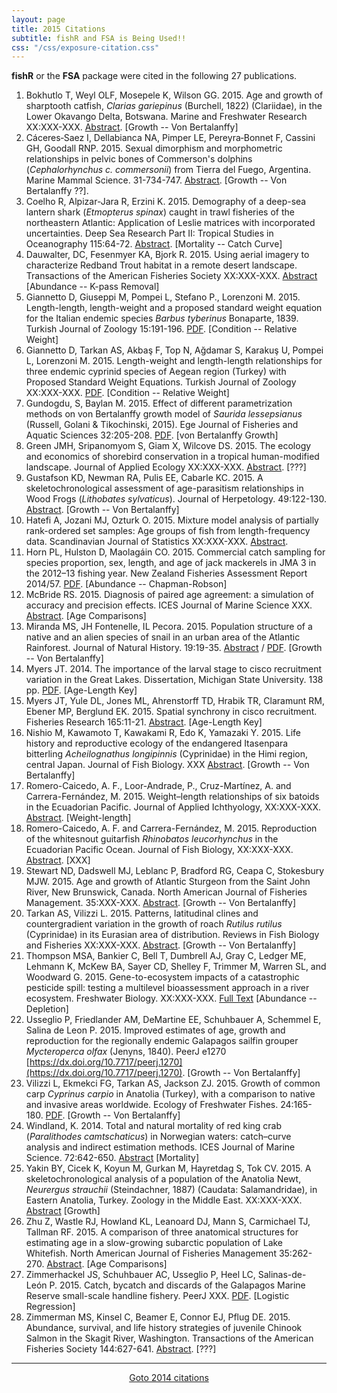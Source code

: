 ```yaml
---
layout: page
title: 2015 Citations
subtitle: fishR and FSA is Being Used!!
css: "/css/exposure-citation.css"
---
```


**fishR** or the **FSA** package were cited in the following <span id="contact-div">27</span> publications.

1. Bokhutlo T, Weyl OLF, Mosepele K, Wilson GG.  2015.  Age and growth of sharptooth catfish, *Clarias gariepinus* (Burchell, 1822) (Clariidae), in the Lower Okavango Delta, Botswana.  Marine and Freshwater Research XX:XXX-XXX.  [Abstract](http://www.publish.csiro.au/paper/MF13322.htm).  [Growth -- Von Bertalanffy]
1. Cáceres‐Saez I, Dellabianca NA, Pimper LE, Pereyra‐Bonnet F, Cassini GH, Goodall RNP.  2015.  Sexual dimorphism and morphometric relationships in pelvic bones of Commerson's dolphins (*Cephalorhynchus c. commersonii*) from Tierra del Fuego, Argentina.  Marine Mammal Science.  31-734-747.  [Abstract](http://onlinelibrary.wiley.com/enhanced/doi/10.1111/mms.12172/). [Growth -- Von Bertalanffy ??].
1. Coelho R, Alpizar-Jara R, Erzini K.  2015.  Demography of a deep-sea lantern shark (*Etmopterus spinax*) caught in trawl fisheries of the northeastern Atlantic: Application of Leslie matrices with incorporated uncertainties.  Deep Sea Research Part II: Tropical Studies in Oceanography 115:64-72.  [Abstract](http://www.sciencedirect.com/science/article/pii/S0967064514000265).  [Mortality -- Catch Curve]
1. Dauwalter, DC, Fesenmyer KA, Bjork R.  2015.  Using aerial imagery to characterize Redband Trout habitat in a remote desert landscape.  Transactions of the American Fisheries Society XX:XXX-XXX.  [Abstract](http://www.tandfonline.com/doi/abs/10.1080/00028487.2015.1088471)  [Abundance -- K-pass Removal]
1. Giannetto D, Giuseppi M, Pompei L, Stefano P., Lorenzoni M.  2015.  Length-length, length-weight and a proposed standard weight equation for the Italian endemic species *Barbus tyberinus* Bonaparte, 1839.  Turkish Journal of Zoology 15:191-196.  [PDF](http://www.trjfas.org/pdf/issue_15_01/0122.pdf).  [Condition -- Relative Weight]
1. Giannetto D, Tarkan AS, Akbaş F, Top N, Ağdamar S, Karakuş U, Pompei L, Lorenzoni M.  2015.  Length-weight and length-length relationships for three endemic cyprinid species of Aegean region (Turkey) with Proposed Standard Weight Equations.  Turkish Journal of Zoology XX:XXX-XXX.  [PDF](http://online.journals.tubitak.gov.tr/openInPressDocument.htm?fileID=567642&amp;no=107912&amp;fileType=Report%20Document).  [Condition -- Relative Weight]
1. Gundogdu, S, Baylan M.  2015.  Effect of different parametrization methods on von Bertalanffy growth model of *Saurida lessepsianus* (Russell, Golani & Tikochinski, 2015).  Ege Journal of Fisheries and Aquatic Sciences 32:205-208.  [PDF](https://www.researchgate.net/publication/281769841_Farkli_Parametrizasyon_Tekniklerinin_Saurida_lessepsianus_Russell_Golani_Tikochinski_2015'un_von_Bertalanffy_Buyume_Parametrelerinin_Tahminine_Etkisi). [von Bertalanffy Growth]
1. Green JMH, Sripanomyom S, Giam X, Wilcove DS.  2015.  <span class="mainTitle">The ecology and economics of shorebird conservation in a tropical human-modified landscape.  Journal of Applied Ecology XX:XXX-XXX.  [Abstract](http://onlinelibrary.wiley.com/doi/10.1111/1365-2664.12508/abstract).  [???]</span>
1. Gustafson KD, Newman RA, Pulis EE, Cabarle KC.  2015.  A skeletochronological assessment of age-parasitism relationships in Wood Frogs (*Lithobates sylvaticus*).  Journal of Herpetology.  49:122-130.  [Abstract](http://www.journalofherpetology.org/doi/abs/10.1670/13-118).  [Growth -- Von Bertalanffy]
1. Hatefi A, Jozani MJ, Ozturk O.  2015.  Mixture model analysis of partially rank-ordered set samples: Age groups of fish from length-frequency data.  Scandinavian Journal of Statistics XX:XXX-XXX.  [Abstract](http://onlinelibrary.wiley.com/doi/10.1111/sjos.12140/full).
1. Horn PL, Hulston D, Maolagáin CO.  2015.  Commercial catch sampling for species proportion, sex, length, and age of jack mackerels in JMA 3 in the 2012–13 fishing year.  New Zealand Fisheries Assessment Report 2014/57.  [PDF](http://docs.niwa.co.nz/library/public/FAR-2014-57.pdf).  [Abundance -- Chapman-Robson]
1. McBride RS.  2015.  Diagnosis of paired age agreement: a simulation of accuracy and precision effects.  ICES Journal of Marine Science XXX.  [Abstract](http://icesjms.oxfordjournals.org/content/early/2015/03/30/icesjms.fsv047.short).  [Age Comparisons]
1. Miranda MS, JH Fontenelle, IL Pecora.  2015.  Population structure of a native and an alien species of snail in an urban area of the Atlantic Rainforest.  Journal of Natural History.  19:19-35.  [Abstract](http://www.tandfonline.com/doi/abs/10.1080/00222933.2014.930756) / [PDF](https://www.researchgate.net/publication/263848164_Population_structure_of_a_native_and_an_alien_species_of_snail_in_an_urban_area_of_the_Atlantic_Rainforest). [Growth -- Von Bertalanffy]
1. Myers JT.  2014. The importance of the larval stage to cisco recruitment variation in the Great Lakes.  Dissertation, Michigan State University.  138 pp.  [PDF](http://qfc.fw.msu.edu/Publications/Theses_Dissertations/2015/Myers_Dissertation_02_24_15.pdf).  [Age-Length Key]
1. Myers JT, Yule DL, Jones ML, Ahrenstorff TD, Hrabik TR, Claramunt RM, Ebener MP, Berglund EK.  2015.  Spatial synchrony in cisco recruitment.  Fisheries Research 165:11-21.  [Abstract](http://www.sciencedirect.com/science/article/pii/S0165783615000028).  [Age-Length Key]
1. Nishio M, Kawamoto T, Kawakami R, Edo K, Yamazaki Y.  2015.  Life history and reproductive ecology of the endangered Itasenpara bitterling *Acheilognathus longipinnis* (Cyprinidae) in the Himi region, central Japan.  Journal of Fish Biology.  XXX  [Abstract](http://onlinelibrary.wiley.com/doi/10.1111/jfb.12739/abstract;jsessionid=5D2AC4215FC5960896C29AE62D5D1300.f02t04?userIsAuthenticated=false&amp;deniedAccessCustomisedMessage=).  [Growth -- Von Bertalanffy]
1. Romero-Caicedo, A. F., Loor-Andrade, P., Cruz-Martínez, A. and Carrera-Fernández, M.  2015.  Weight–length relationships of six batoids in the Ecuadorian Pacific.  Journal of Applied Ichthyology, XX:XXX-XXX.  [Abstract](http://onlinelibrary.wiley.com/doi/10.1111/jai.12829/abstract).  [Weight-length]
1. Romero-Caicedo, A. F. and Carrera-Fernández, M.  2015.  Reproduction of the whitesnout guitarfish *Rhinobatos leucorhynchus* in the Ecuadorian Pacific Ocean.  Journal of Fish Biology, XX:XXX-XXX.  [Abstract](http://onlinelibrary.wiley.com/doi/10.1111/jfb.12794/full).  [XXX]
1. Stewart ND, Dadswell MJ, Leblanc P, Bradford RG, Ceapa C, Stokesbury MJW.  2015.  Age and growth of Atlantic Sturgeon from the Saint John River, New Brunswick, Canada.  North American Journal of Fisheries Management.  35:XXX-XXX.  [Abstract](http://www.tandfonline.com/doi/abs/10.1080/02755947.2015.1011359#.VTHK2yFVhBc).  [Growth -- Von Bertalanffy]
1. Tarkan AS, Vilizzi L.  2015.  Patterns, latitudinal clines and countergradient variation in the growth of roach *Rutilus rutilus* (Cyprinidae) in its Eurasian area of distribution.  Reviews in Fish Biology and Fisheries XX:XXX-XXX.  [Abstract](http://link.springer.com/article/10.1007/s11160-015-9398-6#).  [Growth -- Von Bertalanffy]
1. Thompson MSA, Bankier C, Bell T, Dumbrell AJ, Gray C, Ledger ME, Lehmann K, McKew BA, Sayer CD, Shelley F, Trimmer M, Warren SL, and Woodward G.  2015.  Gene-to-ecosystem impacts of a catastrophic pesticide spill: testing a multilevel bioassessment approach in a river ecosystem.  Freshwater Biology.  XX:XXX-XXX. [Full Text](http://onlinelibrary.wiley.com/doi/10.1111/fwb.12676/full)  [Abundance -- Depletion]
1. Usseglio P, Friedlander AM, DeMartine EE, Schuhbauer A, Schemmel E, Salina de Leon P.  2015.  Improved estimates of age, growth and reproduction for the regionally endemic Galapagos sailfin grouper *Mycteroperca olfax* (Jenyns, 1840).  PeerJ e1270 [https://dx.doi.org/10.7717/peerj.1270](https://dx.doi.org/10.7717/peerj.1270).  [Growth -- Von Bertalanffy]
1. Vilizzi L, Ekmekci FG, Tarkan AS, Jackson ZJ.  2015.  Growth of common carp *Cyprinus carpio* in Anatolia (Turkey), with a comparison to native and invasive areas worldwide.  Ecology of Freshwater Fishes.  24:165-180.  [PDF](http://onlinelibrary.wiley.com/doi/10.1111/eff.12141/pdf).  [Growth -- Von Bertalanffy]
1. Windland, K.  2014.  Total and natural mortality of red king crab (*Paralithodes camtschaticus*) in Norwegian waters: catch–curve analysis and indirect estimation methods.  ICES Journal of Marine Science.  72:642-650.  [Abstract](http://icesjms.oxfordjournals.org/content/early/2014/08/18/icesjms.fsu138.abstract)  [Mortality]
1. Yakin BY, Cicek K, Koyun M, Gurkan M, Hayretdag S, Tok CV.  2015.  A skeletochronological analysis of a population of the Anatolia Newt, *Neurergus strauchii* (Steindachner, 1887) (Caudata: Salamandridae), in Eastern Anatolia, Turkey.  Zoology in the Middle East.  XX:XXX-XXX.  [Abstract](http://www.tandfonline.com/doi/abs/10.1080/09397140.2015.1101926)  [Growth]
1. Zhu Z, Wastle RJ, Howland KL, Leanoard DJ, Mann S, Carmichael TJ, Tallman RF.  2015.  A comparison of three anatomical structures for estimating age in a slow-growing subarctic population of Lake Whitefish.  North American Journal of Fisheries Management 35:262-270.  [Abstract](http://www.tandfonline.com/doi/full/10.1080/02755947.2014.996683#abstract).  [Age Comparisons]
1. Zimmerhackel JS, Schuhbauer AC, Usseglio P, Heel LC, Salinas-de-León P.  2015.  Catch, bycatch and discards of the Galapagos Marine Reserve small-scale handline fishery.  PeerJ XXX.  [PDF](https://peerj.com/preprints/829.pdf). [Logistic Regression]
1. Zimmerman MS, Kinsel C, Beamer E, Connor EJ, Pflug DE.  2015.  Abundance, survival, and life history strategies of juvenile Chinook Salmon in the Skagit River, Washington.  Transactions of the American Fisheries Society  144:627-641.  [Abstract](http://www.tandfonline.com/doi/abs/10.1080/00028487.2015.1017658).  [???]

-----
<p style="text-align: center;"><a href="exposure-citations14.html">Goto 2014 citations</a></p>
